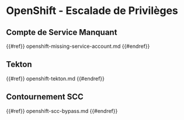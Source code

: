 # OpenShift - Escalade de Privilèges

## Compte de Service Manquant

{{#ref}}
openshift-missing-service-account.md
{{#endref}}

## Tekton

{{#ref}}
openshift-tekton.md
{{#endref}}

## Contournement SCC

{{#ref}}
openshift-scc-bypass.md
{{#endref}}
